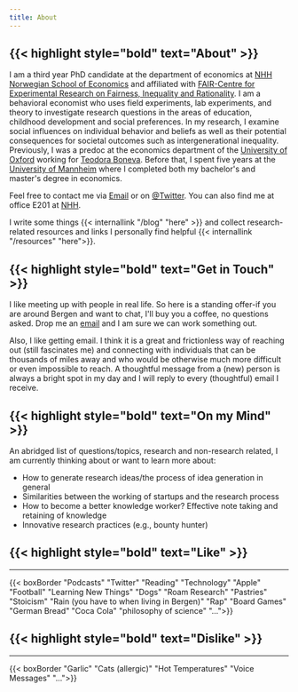 ```yaml
---
title: About
---
```


<!---## Hi, I am Marlis!--->

<!---{{< imgresize profile.jpeg "350x350" "Profile Picture" >}}--->

## {{< highlight style="bold" text="About" >}} 

I am a third year PhD candidate at the department of economics at [NHH Norwegian School of Economics](https://www.nhh.no/en/) and affiliated with [FAIR-Centre for Experimental Research on Fairness, Inequality and Rationality](https://www.nhh.no/en/research-centres/fair/). I am a behavioral economist who uses field experiments, lab experiments, and theory to investigate research questions in the areas of education, childhood development and social preferences. In my research, I examine social influences on individual behavior and beliefs as well as their potential consequences for societal outcomes such as intergenerational inequality. Previously, I was a predoc at the economics department of the [University of Oxford](https://www.economics.ox.ac.uk) working for [Teodora Boneva](https://sites.google.com/site/bonevateodora/home). Before that, I spent five years at the [University of Mannheim](https://www.vwl.uni-mannheim.de/en/) where I completed both my bachelor's and master's degree in economics.

Feel free to contact me via [Email](mailto:marlis.schneider@nhh.no) or on [@Twitter](https://twitter.com/MarMaSchneider). You can also find me at office E201 at [NHH](https://goo.gl/maps/BtqYpQdX1MDeqBVUA).

I write some things {{< internallink "/blog" "here" >}} and collect research-related resources and links I personally find helpful {{< internallink "/resources" "here">}}.

## {{< highlight style="bold" text="Get in Touch" >}} 

I like meeting up with people in real life. So here is a standing offer-if you are around Bergen and want to chat, I'll buy you a coffee, no questions asked. Drop me an [email](mailto:marlis.schneider@nhh.no) and I am sure we can work something out.

Also, I like getting email. I think it is a great and frictionless way of reaching out (still fascinates me) and connecting with individuals that can be thousands of miles away and who would be otherwise much more difficult or even impossible to reach. A thoughtful message from a (new) person is always a bright spot in my day and I will reply to every (thoughtful) email I receive.

## {{< highlight style="bold" text="On my Mind" >}} 
An abridged list of questions/topics, research and non-research related, I am currently thinking about or want to learn more about:
* How to generate research ideas/the process of idea generation in general
* Similarities between the working of startups and the research process
* How to become a better knowledge worker? Effective note taking and retaining of knowledge
* Innovative research practices (e.g., bounty hunter)

## {{< highlight style="bold" text="Like" >}} 

<hr class="line">

{{< boxBorder "Podcasts" "Twitter" "Reading" "Technology" "Apple" "Football" "Learning New Things" "Dogs" "Roam Research" "Pastries" "Stoicism" "Rain (you have to when living in Bergen)" "Rap" "Board Games" "German Bread" "Coca Cola" "philosophy of science" "...">}}

## {{< highlight style="bold" text="Dislike" >}} 

<hr class="line">

{{< boxBorder "Garlic" "Cats (allergic)" "Hot Temperatures" "Voice Messages" "...">}}
